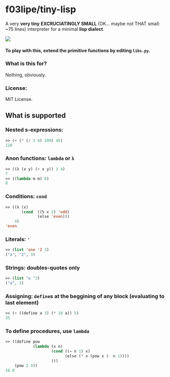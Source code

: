 # f03lipe/tiny-lisp

A very **very tiny** **EXCRUCIATINGLY SMALL** (OK... maybe not THAT small: ~75 lines) interpreter for a minimal **lisp dialect**.

![](http://i.imgur.com/EgtTvTg.jpg)

#### To play with this, extend the primitive functions by editing `libs.py`.

### What is this for?
Nothing, obviously.

### License:
MIT License.

## What is supported

### Nested s-expressions: 

```lisp
>> (+ (* (/ 3 4) 100) 45)
120
```
### Anon functions: `lambda` or `λ`
```lisp
>> ((λ (x y) (+ x y)) 3 4)
7
>> ((lambda m m) 0)
0
```
### Conditions: `cond`
```lisp
>> ((λ (x)
       (cond  ((% x 2) 'odd)
              (else 'even)))
    4)
'even
```
### Literals: `'`
```lisp
>> (list 'one '2 3)
("a", "2", 3)
```
### Strings: doubles-quotes only
```lisp
>> (list "a "3)
("a", 3)
```
### Assigning: `define`s at the beggining of any block (evaluating to last element)
```lisp
>> (+ ((define a 3) (* 10 a)) 5)
35
```
### To define procedures, use `lambda`
```lisp
>> ((define pow
            (lambda (x n)
                    (cond ((= n 1) x)
                          (else (* x (pow x (- n 1))))
                    )))
    (pow 2 4))
16.0
```
